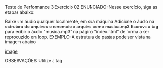 Teste de Performance 3
Exercício 02
ENUNCIADO:
Nesse exercício, siga as etapas abaixo:

Baixe um áudio qualquer localmente, em sua máquina
Adicione o áudio na estrutura de arquivos e renomeie o arquivo como musica.mp3
Escreva a tag para exibir o áudio "musica.mp3" na página "index.html" de forma a ser reproduzido em loop.
EXEMPLO:
A estrutura de pastas pode ser vista na imagem abaixo.

[image](tp2.png)

OBSERVAÇÕES:
Utilize a tag <audio> para exibir o áudio
O áudio deve possuir controles de Play e Pause
A estrutura de arquivos é o Files
Não crie os outros arquivos da imagem de exemplo, apenas o "musica.mp3"
O audio deve estar no formato .mp3
A estilização deve estar apenas no arquivo style.css